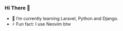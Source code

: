 ### Hi There 👋

- 🌱 I’m currently learning Laravel, Python and Django.
- ⚡ Fun fact: I use Neovim btw

<!--

- 🌱 I’m currently learning Python, Django.
- 💬 Ask me about ...
- 📫 How to reach me: ...
- 😄 Pronouns: ...
- ⚡ Fun fact: ...
-->
